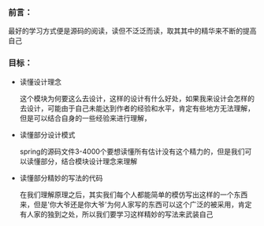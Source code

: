 ### 前言：

最好的学习方式便是源码的阅读，读但不泛泛而读，取其其中的精华来不断的提高自己

### 目标：

- 读懂设计理念

    这个模块为何要这么去设计，这样的设计有什么好处，如果我来设计会怎样的去设计，可能由于自己未能达到作者的经验和水平，肯定有些地方无法理解，但是可以结合自身的一些经验来进行理解，
    
- 读懂部分设计模式

    spring的源码文件3-4000个要想读懂所有估计没有这个精力的，但是我们可以读懂部分，结合模块设计理念来理解
    
- 读懂部分精妙的写法的代码

    在我们理解原理之后，其实我们每个人都能简单的模仿写出这样的一个东西来，但是'你大爷还是你大爷'为何人家写的东西可以这个广泛的被采用，肯定有人家的独到之处，所以我们要学习这样精妙的写法来武装自己    